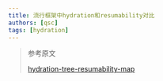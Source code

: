 ```yaml
---
title: 流行框架中hydration和resumability对比
authors: [qsc]
tags: [hydration]
---
```




>  参考原文
>
> [hydration-tree-resumability-map](https://www.builder.io/blog/hydration-tree-resumability-map)


